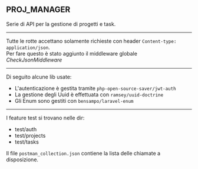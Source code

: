 ## PROJ_MANAGER

Serie di API per la gestione di progetti e task.
<hr>
Tutte le rotte accettano solamente richieste con header <code>Content-type: application/json</code>.
<br>
Per fare questo è stato aggiunto il middleware globale <i>CheckJsonMiddleware</i>

<hr>

Di seguito alcune lib usate:
<ul>
    <li>L'autenticazione è gestita tramite <code>php-open-source-saver/jwt-auth</code></li>
    <li>La gestione degli Uuid è effettuata con <code>ramsey/uuid-doctrine</code></li>
    <li>Gli Enum sono gestiti con <code>bensampo/laravel-enum</code></li>
</ul>

<hr>

I feature test si trovano nelle dir:
<ul>
    <li>test/auth</li>
    <li>test/projects</li>
    <li>test/tasks</li>
</ul>

Il file <code>postman_collection.json</code> contiene la lista delle chiamate a disposizione.
